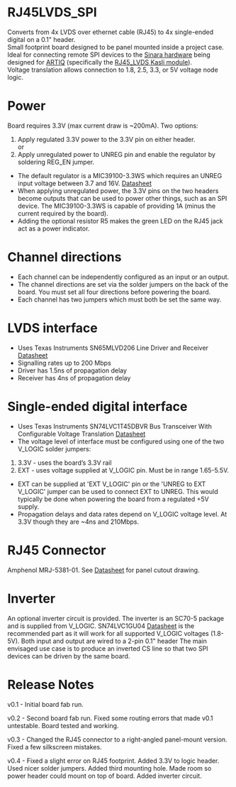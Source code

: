 # RJ45LVDS_SPI

Converts from 4x LVDS over ethernet cable (RJ45) to 4x single-ended digital on a 0.1" header.  
Small footprint board designed to be panel mounted inside a project case.  
Ideal for connecting remote SPI devices to the [Sinara hardware](https://github.com/m-labs/sinara) being designed for [ARTIQ](https://github.com/m-labs/artiq) (specifically the [RJ45_LVDS Kasli module](https://github.com/m-labs/sinara/wiki/EEM_RJ45_LVDS)).  
Voltage translation allows connection to 1.8, 2.5, 3.3, or 5V voltage node logic.


Power
=====

Board requires 3.3V (max current draw is ~200mA). Two options:

1. Apply regulated 3.3V power to the 3.3V pin on either header.  
or
2. Apply unregulated power to UNREG pin and enable the regulator by soldering REG_EN jumper.

- The default regulator is a MIC39100-3.3WS which requires an UNREG input voltage between 3.7 and 16V.  [Datasheet](http://ww1.microchip.com/downloads/en/DeviceDoc/mic39100.pdf)
- When applying unregulated power, the 3.3V pins on the two headers become outputs that can be used to power other things, such as an SPI device. The MIC39100-3.3WS is capable of providing 1A (minus the current required by the board). 
- Adding the optional resistor R5 makes the green LED on the RJ45 jack act as a power indicator.


Channel directions
==================

- Each channel can be independently configured as an input or an output.  
- The channel directions are set via the solder jumpers on the back of the board.  You must set all four directions before powering the board.  
- Each channel has two jumpers which must both be set the same way.


LVDS interface
==============

- Uses Texas Instruments SN65MLVD206 Line Driver and Receiver [Datasheet](http://www.ti.com/lit/ds/symlink/sn65mlvd206.pdf)
- Signalling rates up to 200 Mbps
- Driver has 1.5ns of propagation delay
- Receiver has 4ns of propagation delay


Single-ended digital interface
==============================

- Uses Texas Instruments SN74LVC1T45DBVR Bus Transceiver With Configurable Voltage Translation [Datasheet](http://http://www.ti.com/lit/ds/symlink/sn74lvc1t45.pdf)
- The voltage level of interface must be configured using one of the two V_LOGIC solder jumpers:
1. 3.3V - uses the board’s 3.3V rail
2. EXT - uses voltage supplied at V_LOGIC pin.  Must be in range 1.65-5.5V.
- EXT can be supplied at 'EXT V_LOGIC' pin or the 'UNREG to EXT V_LOGIC' jumper can be used to connect EXT to UNREG.  This would typically be done when powering the board from a regulated +5V supply.
- Propagation delays and data rates depend on V_LOGIC voltage level.  At 3.3V though they are ~4ns and 210Mbps.


RJ45 Connector
==============

Amphenol MRJ-5381-01. See [Datasheet](https://www.amphenolcanada.com/ProductSearch/drawings/AC/MRJ53xxx1.pdf) for panel cutout drawing.


Inverter
========

An optional inverter circuit is provided.  The inverter is an SC70-5 package and is supplied from V_LOGIC.  SN74LVC1GU04 [Datasheet](http://www.ti.com/lit/ds/symlink/sn74lvc1gu04.pdf) is the recommended part as it will work for all supported V_LOGIC voltages (1.8-5V).  Both input and output are wired to a 2-pin 0.1" header  The main envisaged use case is to produce an inverted CS line so that two SPI devices can be driven by the same board.


Release Notes
=============

v0.1 - Initial board fab run.

v0.2 - Second board fab run. Fixed some routing errors that made v0.1 untestable.  Board tested and working.

v0.3 - Changed the RJ45 connector to a right-angled panel-mount version.  Fixed a few silkscreen mistakes.

v0.4 - Fixed a slight error on RJ45 footprint.  Added 3.3V to logic header.  Used nicer solder jumpers.  Added third mounting hole.  Made room so power header could mount on top of board.  Added inverter circuit.

